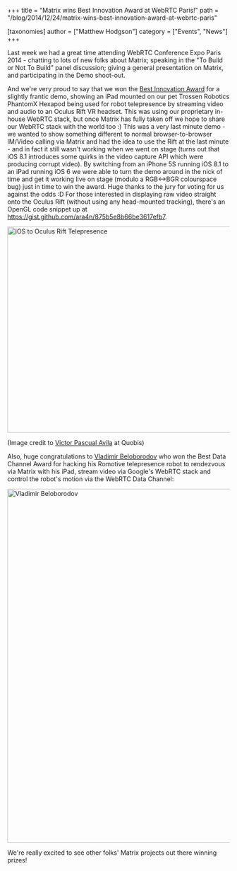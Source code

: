 +++
title = "Matrix wins Best Innovation Award at WebRTC Paris!"
path = "/blog/2014/12/24/matrix-wins-best-innovation-award-at-webrtc-paris"

[taxonomies]
author = ["Matthew Hodgson"]
category = ["Events", "News"]
+++

Last week we had a great time attending WebRTC Conference Expo Paris 2014 - chatting to lots of new folks about Matrix; speaking in the "To Build or Not To Build" panel discussion; giving a general presentation on Matrix, and participating in the Demo shoot-out.

And we're very proud to say that we won the <a href="http://blog.uppersideconferences.com/award-winners-webrtc-2014-conference-expo/">Best Innovation Award</a> for a slightly frantic demo, showing an iPad mounted on our pet Trossen Robotics PhantomX Hexapod being used for robot telepresence by streaming video and audio to an Oculus Rift VR headset.  This was using our proprietary in-house WebRTC stack, but once Matrix has fully taken off we hope to share our WebRTC stack with the world too :)  This was a very last minute demo - we wanted to show something different to normal browser-to-browser IM/Video calling via Matrix and had the idea to use the Rift at the last minute - and in fact it still wasn't working when we went on stage (turns out that iOS 8.1 introduces some quirks in the video capture API which were producing corrupt video).  By switching from an iPhone 5S running iOS 8.1 to an iPad running iOS 6 we were able to turn the demo around in the nick of time and get it working live on stage (modulo a RGB<->BGR colourspace bug) just in time to win the award.  Huge thanks to the jury for voting for us against the odds :D  For those interested in displaying raw video straight onto the Oculus Rift (without using any head-mounted tracking), there's an OpenGL code snippet up at <a href="https://gist.github.com/ara4n/875b5e8b66be3617efb7">https://gist.github.com/ara4n/875b5e8b66be3617efb7</a>.

<a href="http://matrix.org/blog/wp-content/uploads/2014/12/oculus.jpg"><img src="http://matrix.org/blog/wp-content/uploads/2014/12/oculus-1024x764.jpg" alt="iOS to Oculus Rift Telepresence" width="625" height="466" class="aligncenter size-large wp-image-262" /></a>

(Image credit to <a href="https://twitter.com/victorpascual/status/545247282212667393">Victor Pascual Avila</a> at Quobis)

Also, huge congratulations to <a href="https://twitter.com/VladimirTechMan/status/545550432542916608">Vladimir Beloborodov</a> who won the Best Data Channel Award for hacking his Romotive telepresence robot to rendezvous via Matrix with his iPad, stream video via Google's WebRTC stack and control the robot's motion via the WebRTC Data Channel:

<a href="http://matrix.org/blog/wp-content/uploads/2014/12/vladimir.jpg"><img src="http://matrix.org/blog/wp-content/uploads/2014/12/vladimir.jpg" alt="Vladimir Beloborodov" width="600" height="800" class="aligncenter size-full wp-image-263" /></a>

We're really excited to see other folks' Matrix projects out there winning prizes!
